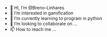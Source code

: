 - 👋 Hi, I’m @Breno-Linhares
- 👀 I’m interested in gamification
- 🌱 I’m currently learning to program in python
- 💞️ I’m looking to collaborate on ...
- 📫 How to reach me ...

<!---
Breno-Linhares/Breno-Linhares is a ✨ special ✨ repository because its `README.md` (this file) appears on your GitHub profile.
You can click the Preview link to take a look at your changes.
--->
